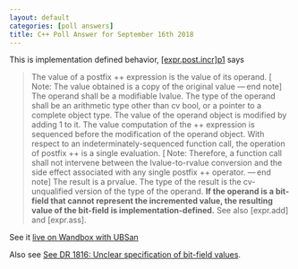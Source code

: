 ```yaml
---
layout: default
categories: [poll answers] 
title: C++ Poll Answer for September 16th 2018 
---
```


This is implementation defined behavior, [\[expr.post.incr\]p1](http://eel.is/c++draft/expr.post.incr#1.sentence-11) says

>The value of a postfix ++ expression is the value of its operand. [ Note: The value obtained is a copy of the original value
— end note] The operand shall be a modifiable lvalue.
The type of the operand shall be an arithmetic type other than cv bool, or a pointer to a complete object type.
The value of the operand object is modified by adding 1 to it.
The value computation of the ++ expression is sequenced before the modification of the operand object.
With respect to an indeterminately-sequenced function call, the operation of postfix ++ is a single evaluation.
[ Note: Therefore, a function call shall not intervene between the lvalue-to-rvalue conversion and the side effect associated with any single postfix ++ operator.
— end note]
The result is a prvalue. The type of the result is the cv-unqualified version of the type of the operand.
**If the operand is a bit-field that cannot represent the incremented value, the resulting value of the bit-field is implementation-defined.**
See also [expr.add] and [expr.ass]. 

See it [live on Wandbox with UBSan](https://wandbox.org/permlink/C64BalMhwI7NYRyG)

Also see [See DR 1816: Unclear specification of bit-field values](http://www.open-std.org/jtc1/sc22/wg21/docs/cwg_defects.html#1816). 
